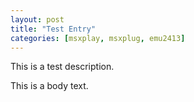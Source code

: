 ```yaml
---
layout: post
title: "Test Entry"
categories: [msxplay, msxplug, emu2413]
---
```


This is a test description. 

This is a body text.

